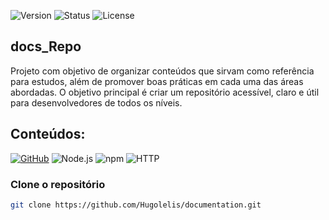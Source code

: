 ![Version](https://img.shields.io/badge/version-v1.0.0-blue.svg) ![Status](https://img.shields.io/badge/status-in%20progress-yellow.svg) ![License](https://img.shields.io/badge/license-MIT-green.svg)

## docs_Repo
Projeto com objetivo de organizar conteúdos que sirvam como referência para estudos, além de promover boas práticas em cada uma das áreas abordadas. O objetivo principal é criar um repositório acessível, claro e útil para desenvolvedores de todos os níveis.

## Conteúdos: 
[![GitHub](https://img.shields.io/badge/GitHub-%23181717.svg?style=for-the-badge&logo=github&logoColor=white)](https://github.com/Hugolelis) ![Node.js](https://img.shields.io/badge/Node.js-339933?style=for-the-badge&logo=node.js&logoColor=white) ![npm](https://img.shields.io/badge/npm-%23CB3837.svg?style=for-the-badge&logo=npm&logoColor=white) ![HTTP](https://img.shields.io/badge/HTTP-%23007BFF.svg?style=for-the-badge&logo=earth&logoColor=white)



### Clone o repositório
```bash
git clone https://github.com/Hugolelis/documentation.git
```
